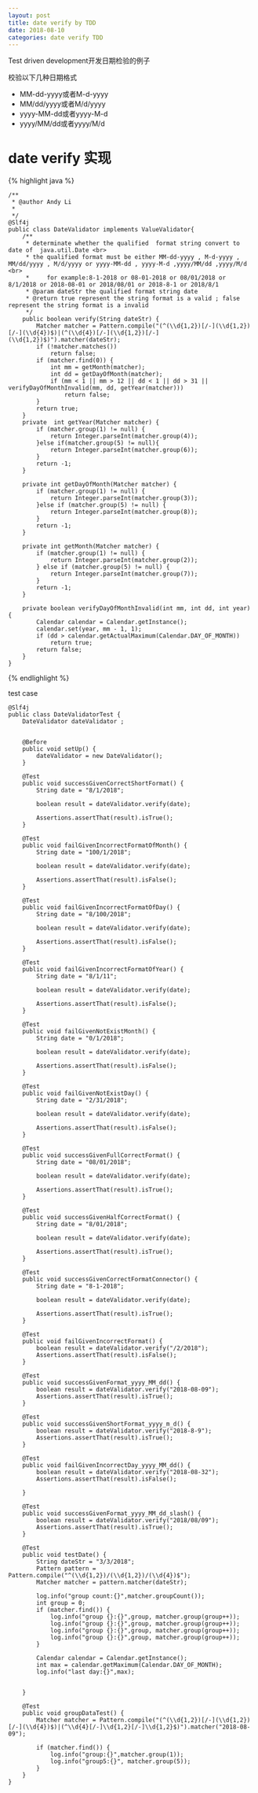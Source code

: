 ```yaml
---
layout: post
title: date verify by TDD
date: 2018-08-10
categories: date verify TDD
---
```

<p>Test driven development开发日期检验的例子<p>
<p>校验以下几种日期格式</p>
<ul>
<li>MM-dd-yyyy或者M-d-yyyy</li>
<li>MM/dd/yyyy或者M/d/yyyy</li>
<li>yyyy-MM-dd或者yyyy-M-d</li>
<li>yyyy/MM/dd或者yyyy/M/d</li>
</ul>


# date verify 实现
{% highlight java %} 


    /**
     * @author Andy Li
     *
     */
    @Slf4j
    public class DateValidator implements ValueValidator{
        /**
         * determinate whether the qualified  format string convert to date of  java.util.Date <br>
         * the qualified format must be either MM-dd-yyyy , M-d-yyyy , MM/dd/yyyy , M/d/yyyy or yyyy-MM-dd , yyyy-M-d ,yyyy/MM/dd ,yyyy/M/d <br>
         *     for example:8-1-2018 or 08-01-2018 or 08/01/2018 or 8/1/2018 or 2018-08-01 or 2018/08/01 or 2018-8-1 or 2018/8/1
         * @param dateStr the qualified format string date
         * @return true represent the string format is a valid ; false represent the string format is a invalid
         */
        public boolean verify(String dateStr) {
            Matcher matcher = Pattern.compile("(^(\\d{1,2})[/-](\\d{1,2})[/-](\\d{4})$)|(^(\\d{4})[/-](\\d{1,2})[/-](\\d{1,2})$)").matcher(dateStr);
            if (!matcher.matches())
                return false;
            if (matcher.find(0)) {
                int mm = getMonth(matcher);
                int dd = getDayOfMonth(matcher);
                if (mm < 1 || mm > 12 || dd < 1 || dd > 31 || verifyDayOfMonthInvalid(mm, dd, getYear(matcher)))
                    return false;
            }
            return true;
        }
        private  int getYear(Matcher matcher) {
            if (matcher.group(1) != null) {
                return Integer.parseInt(matcher.group(4));
            }else if(matcher.group(5) != null){
                return Integer.parseInt(matcher.group(6));
            }
            return -1;
        }

        private int getDayOfMonth(Matcher matcher) {
            if (matcher.group(1) != null) {
                return Integer.parseInt(matcher.group(3));
            }else if (matcher.group(5) != null) {
                return Integer.parseInt(matcher.group(8));
            }
            return -1;
        }

        private int getMonth(Matcher matcher) {
            if (matcher.group(1) != null) {
                return Integer.parseInt(matcher.group(2));
            } else if (matcher.group(5) != null) {
                return Integer.parseInt(matcher.group(7));
            }
            return -1;
        }

        private boolean verifyDayOfMonthInvalid(int mm, int dd, int year) {
            Calendar calendar = Calendar.getInstance();
            calendar.set(year, mm - 1, 1);
            if (dd > calendar.getActualMaximum(Calendar.DAY_OF_MONTH))
                return true;
            return false;
        }
    }

{% endlighlight %}






<p>test case</p>

    @Slf4j
    public class DateValidatorTest {
        DateValidator dateValidator ;
    

        @Before
        public void setUp() {
            dateValidator = new DateValidator();
        }

        @Test
        public void successGivenCorrectShortFormat() {
            String date = "8/1/2018";

            boolean result = dateValidator.verify(date);

            Assertions.assertThat(result).isTrue();
        }

        @Test
        public void failGivenIncorrectFormatOfMonth() {
            String date = "100/1/2018";

            boolean result = dateValidator.verify(date);

            Assertions.assertThat(result).isFalse();
        }

        @Test
        public void failGivenIncorrectFormatOfDay() {
            String date = "8/100/2018";

            boolean result = dateValidator.verify(date);

            Assertions.assertThat(result).isFalse();
        }

        @Test
        public void failGivenIncorrectFormatOfYear() {
            String date = "8/1/11";

            boolean result = dateValidator.verify(date);

            Assertions.assertThat(result).isFalse();
        }

        @Test
        public void failGivenNotExistMonth() {
            String date = "0/1/2018";

            boolean result = dateValidator.verify(date);

            Assertions.assertThat(result).isFalse();
        }

        @Test
        public void failGivenNotExistDay() {
            String date = "2/31/2018";

            boolean result = dateValidator.verify(date);

            Assertions.assertThat(result).isFalse();
        }

        @Test
        public void successGivenFullCorrectFormat() {
            String date = "08/01/2018";

            boolean result = dateValidator.verify(date);

            Assertions.assertThat(result).isTrue();
        }

        @Test
        public void successGivenHalfCorrectFormat() {
            String date = "8/01/2018";

            boolean result = dateValidator.verify(date);

            Assertions.assertThat(result).isTrue();
        }

        @Test
        public void successGivenCorrectFormatConnector() {
            String date = "8-1-2018";

            boolean result = dateValidator.verify(date);

            Assertions.assertThat(result).isTrue();
        }

        @Test
        public void failGivenIncorrectFormat() {
            boolean result = dateValidator.verify("/2/2018");
            Assertions.assertThat(result).isFalse();
        }

        @Test
        public void successGivenFormat_yyyy_MM_dd() {
            boolean result = dateValidator.verify("2018-08-09");
            Assertions.assertThat(result).isTrue();
        }

        @Test
        public void successGivenShortFormat_yyyy_m_d() {
            boolean result = dateValidator.verify("2018-8-9");
            Assertions.assertThat(result).isTrue();
        }

        @Test
        public void failGivenIncorrectDay_yyyy_MM_dd() {
            boolean result = dateValidator.verify("2018-08-32");
            Assertions.assertThat(result).isFalse();

        }

        @Test
        public void successGivenFormat_yyyy_MM_dd_slash() {
            boolean result = dateValidator.verify("2018/08/09");
            Assertions.assertThat(result).isTrue();
        }

        @Test
        public void testDate() {
            String dateStr = "3/3/2018";
            Pattern pattern = Pattern.compile("^(\\d{1,2})/(\\d{1,2})/(\\d{4})$");
            Matcher matcher = pattern.matcher(dateStr);

            log.info("group count:{}",matcher.groupCount());
            int group = 0;
            if (matcher.find()) {
                log.info("group {}:{}",group, matcher.group(group++));
                log.info("group {}:{}",group, matcher.group(group++));
                log.info("group {}:{}",group, matcher.group(group++));
                log.info("group {}:{}",group, matcher.group(group++));
            }

            Calendar calendar = Calendar.getInstance();
            int max = calendar.getMaximum(Calendar.DAY_OF_MONTH);
            log.info("last day:{}",max);


        }

        @Test
        public void groupDataTest() {
            Matcher matcher = Pattern.compile("(^(\\d{1,2})[/-](\\d{1,2})[/-](\\d{4})$)|(^\\d{4}[/-]\\d{1,2}[/-]\\d{1,2}$)").matcher("2018-08-09");

            if (matcher.find()) {
                log.info("group:{}",matcher.group(1));
                log.info("group5:{}", matcher.group(5));
            }
        }
    }











